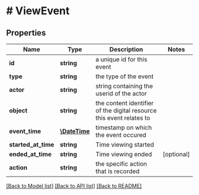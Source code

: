 # # ViewEvent

## Properties

Name | Type | Description | Notes
------------ | ------------- | ------------- | -------------
**id** | **string** | a unique id for this event | 
**type** | **string** | the type of the event | 
**actor** | **string** | string containing the userid of the actor | 
**object** | **string** | the content identifier of the digital resource this event relates to | 
**event_time** | [**\DateTime**](\DateTime.md) | timestamp on which the event occured | 
**started_at_time** | **string** | Time viewing started | 
**ended_at_time** | **string** | Time viewing ended | [optional] 
**action** | **string** | the specific action that is recorded | 

[[Back to Model list]](../../README.md#documentation-for-models) [[Back to API list]](../../README.md#documentation-for-api-endpoints) [[Back to README]](../../README.md)


